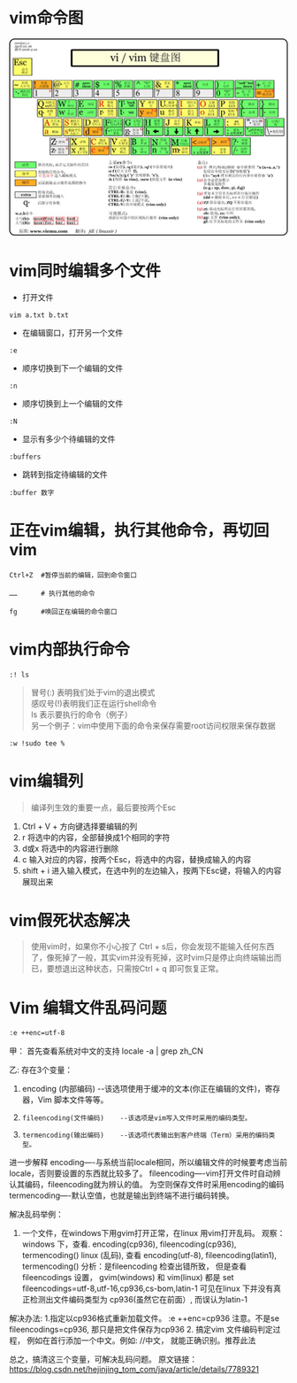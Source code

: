 # vim命令图
![vim](./img/vim.keys.jpg)
# vim同时编辑多个文件
* 打开文件
```
vim a.txt b.txt
```
* 在编辑窗口，打开另一个文件
```
:e
```
* 顺序切换到下一个编辑的文件
```
:n
```
* 顺序切换到上一个编辑的文件
```
:N
```
* 显示有多少个待编辑的文件
```
:buffers
```
* 跳转到指定待编辑的文件
```
:buffer 数字
```
# 正在vim编辑，执行其他命令，再切回vim
```
Ctrl+Z  #暂停当前的编辑，回到命令窗口

……      # 执行其他的命令

fg      #唤回正在编辑的命令窗口
```

# vim内部执行命令
```
:! ls
```
>冒号(:) 表明我们处于vim的退出模式  
>感叹号(!)表明我们正在运行shell命令  
>ls 表示要执行的命令（例子）  
另一个例子：vim中使用下面的命令来保存需要root访问权限来保存数据
```
:w !sudo tee %
```
# vim编辑列
>编译列生效的重要一点，最后要按两个Esc
1. Ctrl + V + 方向键选择要编辑的列
2. r 将选中的内容，全部替换成1个相同的字符
3. d或x 将选中的内容进行删除
4. c 输入对应的内容，按两个Esc，将选中的内容，替换成输入的内容
5. shift + i 进入输入模式，在选中列的左边输入，按两下Esc键，将输入的内容展现出来
# vim假死状态解决
> 使用vim时，如果你不小心按了 Ctrl + s后，你会发现不能输入任何东西了，像死掉了一般，其实vim并没有死掉，这时vim只是停止向终端输出而已，要想退出这种状态，只需按Ctrl + q 即可恢复正常。

# Vim 编辑文件乱码问题

```sh
:e ++enc=utf-8
```

甲： 首先查看系统对中文的支持
locale -a | grep zh_CN

乙: 存在3个变量：
1.    encoding (内部编码)    --该选项使用于缓冲的文本(你正在编辑的文件)，寄存器，Vim 脚本文件等等。
2.     fileencoding(文件编码)    --该选项是vim写入文件时采用的编码类型。
3.     termencoding(输出编码)    --该选项代表输出到客户终端（Term）采用的编码类型。
进一步解释
encoding—-与系统当前locale相同，所以编辑文件的时候要考虑当前locale，否则要设置的东西就比较多了。
fileencoding—-vim打开文件时自动辨认其编码，fileencoding就为辨认的值。
        为空则保存文件时采用encoding的编码
termencoding—-默认空值，也就是输出到终端不进行编码转换。

解决乱码举例：
1. 一个文件，在windows下用gvim打开正常，在linux 用vim打开乱码。
观察：windows 下，查看. encoding(cp936), fileencoding(cp936), termencoding()
    linux (乱码), 查看 encoding(utf-8), fileencoding(latin1), termencoding()
分析：是fileencoding 检查出错所致， 但是查看 fileencodings 设置， gvim(windows) 和 vim(linux) 都是
    set fileencodings=utf-8,utf-16,cp936,cs-bom,latin-1
    可见在linux 下并没有真正检测出文件编码类型为 cp936(虽然它在前面）, 而误认为latin-1

解决办法:
    1.指定以cp936格式重新加载文件。 :e ++enc=cp936
      注意。不是se fileencodings=cp936, 那只是把文件保存为cp936
    2. 搞定vim 文件编码判定过程， 例如在首行添加一个中文。例如: //中文， 就能正确识别。推荐此法

总之，搞清这三个变量，可解决乱码问题。
原文链接：https://blog.csdn.net/hejinjing_tom_com/java/article/details/7789321